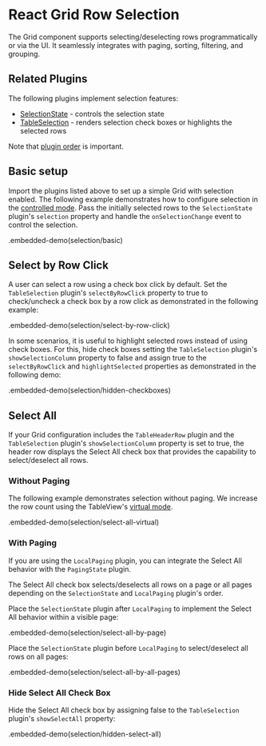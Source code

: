 # React Grid Row Selection

The Grid component supports selecting/deselecting rows programmatically or via the UI. It seamlessly integrates with paging, sorting, filtering, and grouping.

## Related Plugins

The following plugins implement selection features:

- [SelectionState](../reference/selection-state.md) - controls the selection state  
- [TableSelection](../reference/table-selection.md) - renders selection check boxes or highlights the selected rows

Note that [plugin order](../README.md#plugin-order) is important.

## Basic setup

Import the plugins listed above to set up a simple Grid with selection enabled. The following example demonstrates how to configure selection in the [controlled mode](controlled-and-uncontrolled-modes.md). Pass the initially selected rows to the `SelectionState` plugin's `selection` property and handle the `onSelectionChange` event to control the selection.

.embedded-demo(selection/basic)

## Select by Row Click

A user can select a row using a check box click by default. Set the `TableSelection` plugin's `selectByRowClick` property to true to check/uncheck a check box by a row click as demonstrated in the following example:

.embedded-demo(selection/select-by-row-click)

In some scenarios, it is useful to highlight selected rows instead of using check boxes. For this, hide check boxes setting the `TableSelection` plugin's `showSelectionColumn` property to false and assign true to the `selectByRowClick` and `highlightSelected` properties as demonstrated in the following demo:

.embedded-demo(selection/hidden-checkboxes)

## Select All

If your Grid configuration includes the `TableHeaderRow` plugin and the `TableSelection` plugin's `showSelectionColumn` property is set to true, the header row displays the Select All check box that provides the capability to select/deselect all rows.

### Without Paging

The following example demonstrates selection without paging. We increase the row count using the TableView's [virtual mode](virtual-scrolling.md).

.embedded-demo(selection/select-all-virtual)

### With Paging

If you are using the `LocalPaging` plugin, you can integrate the Select All behavior with the `PagingState` plugin.

The Select All check box selects/deselects all rows on a page or all pages depending on the `SelectionState` and `LocalPaging` plugin's order.

Place the `SelectionState` plugin after `LocalPaging` to implement the Select All behavior within a visible page:

.embedded-demo(selection/select-all-by-page)

Place the `SelectionState` plugin before `LocalPaging` to select/deselect all rows on all pages:

.embedded-demo(selection/select-all-by-all-pages)

### Hide Select All Check Box

Hide the Select All check box by assigning false to the `TableSelection` plugin's `showSelectAll` property:

.embedded-demo(selection/hidden-select-all)
